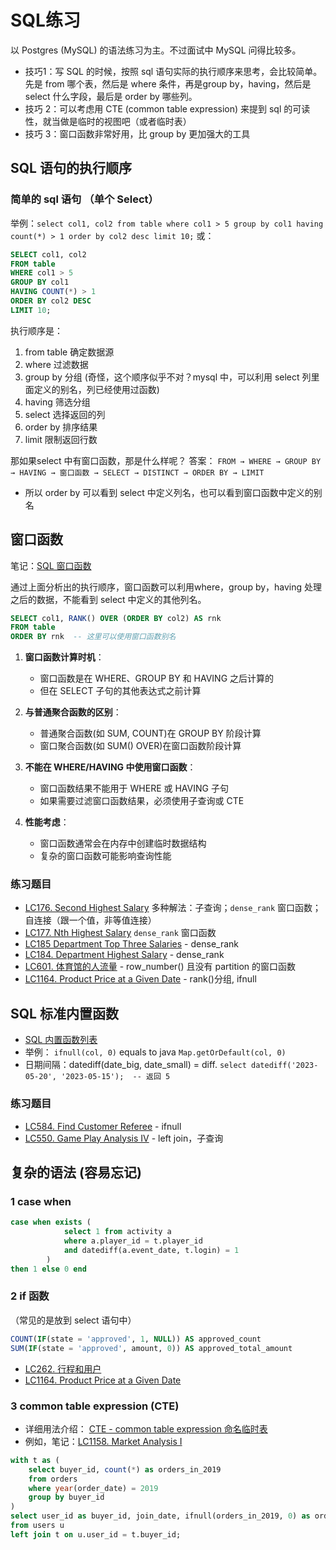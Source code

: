 # SQL练习

以 Postgres (MySQL) 的语法练习为主。不过面试中 MySQL 问得比较多。

- 技巧1：写 SQL 的时候，按照 sql 语句实际的执行顺序来思考，会比较简单。先是 from 哪个表，然后是 where 条件，再是group by，having，然后是 select 什么字段，最后是 order by 哪些列。
- 技巧 2：可以考虑用 CTE (common table expression) 来提到 sql 的可读性，就当做是临时的视图吧（或者临时表）
- 技巧 3：窗口函数非常好用，比 group by 更加强大的工具
## SQL 语句的执行顺序
### 简单的 sql 语句 （单个 Select）

举例：`select col1, col2 from table where col1 > 5 group by col1 having count(*) > 1 order by col2 desc limit 10;`
或：
```sql
SELECT col1, col2
FROM table
WHERE col1 > 5
GROUP BY col1
HAVING COUNT(*) > 1
ORDER BY col2 DESC
LIMIT 10;
```

执行顺序是：
1. from table 确定数据源
2. where 过滤数据
3. group by 分组  (奇怪，这个顺序似乎不对？mysql 中，可以利用 select 列里面定义的别名，列已经使用过函数)
4. having 筛选分组
5. select 选择返回的列
6. order by 排序结果
7. limit 限制返回行数

那如果select 中有窗口函数，那是什么样呢？
答案： `FROM → WHERE → GROUP BY → HAVING → 窗口函数 → SELECT → DISTINCT → ORDER BY → LIMIT`

- 所以 order by 可以看到 select 中定义列名，也可以看到窗口函数中定义的别名

## 窗口函数

笔记：[SQL 窗口函数](SQL%20窗口函数.md)

通过上面分析出的执行顺序，窗口函数可以利用where，group by，having 处理之后的数据，不能看到 select 中定义的其他列名。

```sql
SELECT col1, RANK() OVER (ORDER BY col2) AS rnk
FROM table
ORDER BY rnk  -- 这里可以使用窗口函数别名
```

1. **窗口函数计算时机**：
    - 窗口函数是在 WHERE、GROUP BY 和 HAVING 之后计算的
    - 但在 SELECT 子句的其他表达式之前计算

2. **与普通聚合函数的区别**：
    - 普通聚合函数(如 SUM, COUNT)在 GROUP BY 阶段计算
    - 窗口聚合函数(如 SUM() OVER)在窗口函数阶段计算

3. **不能在 WHERE/HAVING 中使用窗口函数**：
    - 窗口函数结果不能用于 WHERE 或 HAVING 子句
    - 如果需要过滤窗口函数结果，必须使用子查询或 CTE

4. **性能考虑**：
    - 窗口函数通常会在内存中创建临时数据结构
    - 复杂的窗口函数可能影响查询性能
### 练习题目

- [LC176. Second Highest Salary](LC176.%20Second%20Highest%20Salary.md)  多种解法：子查询；`dense_rank` 窗口函数；自连接（跟一个值，非等值连接）
- [LC177. Nth Highest Salary](LC177.%20Nth%20Highest%20Salary.md)  `dense_rank` 窗口函数
- [LC185 Department Top Three Salaries](LC185%20Department%20Top%20Three%20Salaries.md) - dense_rank
- [LC184. Department Highest Salary](LC184.%20Department%20Highest%20Salary.md) - dense_rank
- [LC601. 体育馆的人流量](LC601.%20体育馆的人流量.md) - row_number() 且没有 partition 的窗口函数
- [LC1164. Product Price at a Given Date](LC1164.%20Product%20Price%20at%20a%20Given%20Date.md) - rank()分组, ifnull


## SQL 标准内置函数

- [SQL 内置函数列表](SQL%20内置函数列表.md)
- 举例： `ifnull(col, 0)`  equals to java `Map.getOrDefault(col, 0)`
- 日期间隔：datediff(date_big, date_small) = diff.  `select datediff('2023-05-20', '2023-05-15');  -- 返回 5`
### 练习题目

- [LC584. Find Customer Referee](LC584.%20Find%20Customer%20Referee.md)  - ifnull
- [LC550. Game Play Analysis IV](LC550.%20Game%20Play%20Analysis%20IV.md) - left join，子查询


## 复杂的语法 (容易忘记)

### 1 case when
```sql
case when exists (
            select 1 from activity a
            where a.player_id = t.player_id
            and datediff(a.event_date, t.login) = 1
        )
then 1 else 0 end
```


### 2 if 函数
（常见的是放到 select 语句中）
```sql
COUNT(IF(state = 'approved', 1, NULL)) AS approved_count
SUM(IF(state = 'approved', amount, 0)) AS approved_total_amount
```

- [LC262. 行程和用户](LC262.%20行程和用户.md)
- [LC1164. Product Price at a Given Date](LC1164.%20Product%20Price%20at%20a%20Given%20Date.md)


### 3 common table expression (CTE)
- 详细用法介绍： [CTE - common table expression 命名临时表](CTE%20-%20common%20table%20expression%20命名临时表.md)
- 例如，笔记：[LC1158. Market Analysis I](LC1158.%20Market%20Analysis%20I.md)
```sql
with t as (
    select buyer_id, count(*) as orders_in_2019
    from orders
    where year(order_date) = 2019
    group by buyer_id
)
select user_id as buyer_id, join_date, ifnull(orders_in_2019, 0) as orders_in_2019
from users u
left join t on u.user_id = t.buyer_id;
```